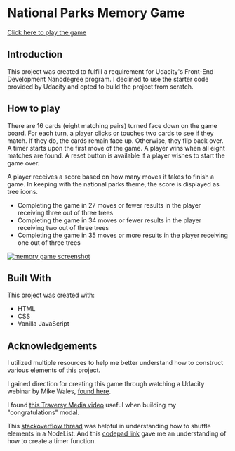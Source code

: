 # National Parks Memory Game
<a href="https://mattdahlseid.github.io/national-parks-memory-game/" target="_blank">Click here to play the game</a>

## Introduction
This project was created to fulfill a requirement for Udacity's Front-End Development Nanodegree program. I declined to use the starter code provided by Udacity and opted to build the project from scratch. 

## How to play
There are 16 cards (eight matching pairs) turned face down on the game board. For each turn, a player clicks or touches two cards to see if they match. If they do, the cards remain face up. Otherwise, they flip back over. A timer starts upon the first move of the game. A player wins when all eight matches are found. A reset button is available if a player wishes to start the game over.

A player receives a score based on how many moves it takes to finish a game. In keeping with the national parks theme, the score is displayed as tree icons.
* Completing the game in 27 moves or fewer results in the player receiving three out of three trees
* Completing the game in 34 moves or fewer results in the player receiving two out of three trees
* Completing the game in 35 moves or more results in the player receiving one out of three trees

<a href="https://ibb.co/njUiOJ"><img src="https://preview.ibb.co/gpXRcd/np_mg_snip.png" alt="memory game screenshot" border="0"></a>

## Built With
This project was created with:
* HTML
* CSS 
* Vanilla JavaScript

## Acknowledgements
I utilized multiple resources to help me better understand how to construct various elements of this project.

I gained direction for creating this game through watching a Udacity webinar by Mike Wales, [found here](https://www.youtube.com/watch?v=_rUH-sEs68Y).

I found [this Traversy Media video](https://www.youtube.com/watch?v=6ophW7Ask_0) useful when building my "congratulations" modal.

This [stackoverflow thread](https://stackoverflow.com/questions/34059401/randomly-shuffle-existing-document-fragment-before-appending-to-dom-with-javascr) was helpful in understanding how to shuffle elements in a NodeList. And this [codepad link](https://codepad.co/snippet/YMYUDYgr) gave me an understanding of how to create a timer function. 
